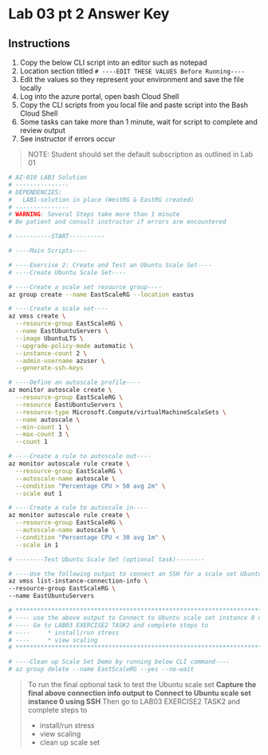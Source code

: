# Lab 03 pt 2 Answer Key

## Instructions

1. Copy the below CLI script into an editor such as notepad
1. Location section titled `# ----EDIT THESE VALUES Before Running----`
1. Edit the values so they represent your environment and save the file locally
1. Log into the azure portal, open bash Cloud Shell
1. Copy the CLI scripts from you local file and paste script into the Bash Cloud Shell
1. Some tasks can take more than 1 minute, wait for script to complete and review output
1. See instructor if errors occur

> NOTE: Student should set the default subscription as outlined in Lab 01

```sh
# AZ-010 LAB3 Solution
# ---------------
# DEPENDENCIES:
#   LAB1-solution in place (WestRG & EastRG created)
# ---------------
# WARNING: Several Steps take more than 1 minute
# Be patient and consult instructor if errors are encountered

# ----------START----------

# ----Main Scripts----

# ----Exercise 2: Create and Test an Ubuntu Scale Set----
# ----Create Ubuntu Scale Set----

# ----Create a scale set resource group----
az group create --name EastScaleRG --location eastus

# ----Create a scale set----
az vmss create \
  --resource-group EastScaleRG \
  --name EastUbuntuServers \
  --image UbuntuLTS \
  --upgrade-policy-mode automatic \
  --instance-count 2 \
  --admin-username azuser \
  --generate-ssh-keys

# ----Define an autoscale profile----
az monitor autoscale create \
  --resource-group EastScaleRG \
  --resource EastUbuntuServers \
  --resource-type Microsoft.Compute/virtualMachineScaleSets \
  --name autoscale \
  --min-count 1 \
  --max-count 3 \
  --count 1

# ----Create a rule to autoscale out----
az monitor autoscale rule create \
  --resource-group EastScaleRG \
  --autoscale-name autoscale \
  --condition "Percentage CPU > 50 avg 2m" \
  --scale out 1

# ----Create a rule to autoscale in----
az monitor autoscale rule create \
  --resource-group EastScaleRG \
  --autoscale-name autoscale \
  --condition "Percentage CPU < 30 avg 1m" \
  --scale in 1

# --------Test Ubuntu Scale Set (optional task)--------

# ----Use the following output to connect an SSH for a scale set Ubuntu server session----
az vmss list-instance-connection-info \
--resource-group EastScaleRG \
--name EastUbuntuServers

# *********************************************************************************
# ---- use the above output to Connect to Ubuntu scale set instance 0 using SSH----
# ---- Go to LAB03 EXERCISE2 TASK2 and complete steps to
# ----     * install/run stress
# ----     * view scaling
# *********************************************************************************

# ----Clean up Scale Set Demo by running below CLI command----
# az group delete --name EastScaleRG --yes --no-wait
```

> To run the final optional task to test the Ubuntu scale set
> **Capture the final above connection info output to Connect to Ubuntu scale set instance 0 using SSH**
> Then go to LAB03 EXERCISE2 TASK2 and complete steps to
>
> * install/run stress
> * view scaling
> * clean up scale set
>
